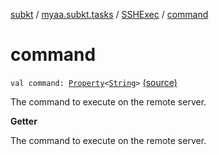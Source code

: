 [subkt](../../index.md) / [myaa.subkt.tasks](../index.md) / [SSHExec](index.md) / [command](./command.md)

# command

`val command: `[`Property`](https://docs.gradle.org/current/javadoc/org/gradle/api/provider/Property.html)`<`[`String`](https://kotlinlang.org/api/latest/jvm/stdlib/kotlin/-string/index.html)`>` [(source)](https://github.com/Myaamori/SubKt/blob/0.1.4/src/main/kotlin/myaa/subkt/tasks/tasks.kt#L2031)

The command to execute on the remote server.

**Getter**

The command to execute on the remote server.

